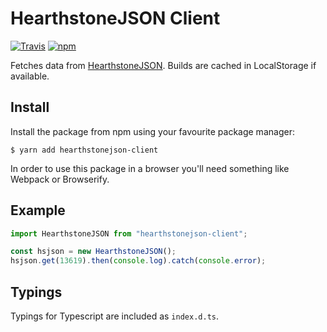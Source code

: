 # HearthstoneJSON Client
[![Travis](https://img.shields.io/travis/HearthSim/npm-hearthstonejson-client/master.svg)](https://travis-ci.org/HearthSim/npm-hearthstonejson-client)
[![npm](https://img.shields.io/npm/v/hearthstonejson-client.svg)](http://npmjs.com/package/hearthstonejson-client)

Fetches data from [HearthstoneJSON](https://hearthstonejson.com/). Builds are cached in LocalStorage if available.


## Install

Install the package from npm using your favourite package manager:

```
$ yarn add hearthstonejson-client
```

In order to use this package in a browser you'll need something like Webpack or Browserify.


## Example

```javascript
import HearthstoneJSON from "hearthstonejson-client";

const hsjson = new HearthstoneJSON();
hsjson.get(13619).then(console.log).catch(console.error);
```


## Typings

Typings for Typescript are included as `index.d.ts`.
